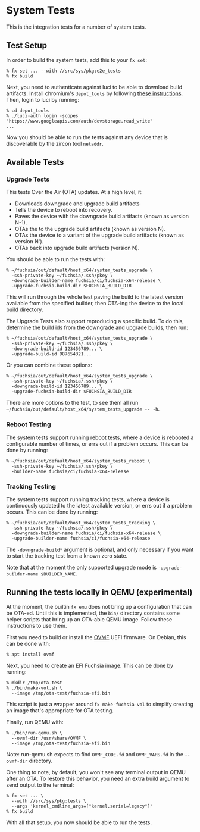 # System Tests

This is the integration tests for a number of system tests.

## Test Setup

In order to build the system tests, add this to your `fx set`:

```
% fx set ... --with //src/sys/pkg:e2e_tests
% fx build
```

Next, you need to authenticate against luci to be able to download build
artifacts. Install chromium's `depot_tools` by following
[these instructions](https://commondatastorage.googleapis.com/chrome-infra-docs/flat/depot_tools/docs/html/depot_tools_tutorial.html).
Then, login to luci by running:

```
% cd depot_tools
% ./luci-auth login -scopes "https://www.googleapis.com/auth/devstorage.read_write"
...
```

Now you should be able to run the tests against any device that is discoverable
by the zircon tool `netaddr`.

## Available Tests

### Upgrade Tests

This tests Over the Air (OTA) updates. At a high level, it:

* Downloads downgrade and upgrade build artifacts
* Tells the device to reboot into recovery.
* Paves the device with the downgrade build artifacts (known as version N-1).
* OTAs the to the upgrade build artifacts (known as version N).
* OTAs the device to a variant of the upgrade build artifacts (known as version
  N').
* OTAs back into upgrade build artifacts (version N).

You should be able to run the tests with:

```
% ~/fuchsia/out/default/host_x64/system_tests_upgrade \
  -ssh-private-key ~/fuchsia/.ssh/pkey \
  -downgrade-builder-name fuchsia/ci/fuchsia-x64-release \
  -upgrade-fuchsia-build-dir $FUCHSIA_BUILD_DIR
```

This will run through the whole test paving the build to the latest version
available from the specified builder, then OTA-ing the device to the local build
directory.

The Upgrade Tests also support reproducing a specific build. To do this,
determine the build ids from the downgrade and upgrade builds, then run:

```
% ~/fuchsia/out/default/host_x64/system_tests_upgrade \
  -ssh-private-key ~/fuchsia/.ssh/pkey \
  -downgrade-build-id 123456789... \
  -upgrade-build-id 987654321...
```

Or you can combine these options:

```
% ~/fuchsia/out/default/host_x64/system_tests_upgrade \
  -ssh-private-key ~/fuchsia/.ssh/pkey \
  -downgrade-build-id 123456789... \
  -upgrade-fuchsia-build-dir $FUCHSIA_BUILD_DIR
```

There are more options to the test, to see them all run
`~/fuchsia/out/default/host_x64/system_tests_upgrade -- -h`.

### Reboot Testing

The system tests support running reboot tests, where a device is rebooted a
configurable number of times, or errs out if a problem occurs. This
can be done by running:

```
% ~/fuchsia/out/default/host_x64/system_tests_reboot \
  -ssh-private-key ~/fuchsia/.ssh/pkey \
  -builder-name fuchsia/ci/fuchsia-x64-release
```

### Tracking Testing

The system tests support running tracking tests, where a device is
continuously updated to the latest available version, or errs out if a problem
occurs. This can be done by running:

```
% ~/fuchsia/out/default/host_x64/system_tests_tracking \
  -ssh-private-key ~/fuchsia/.ssh/pkey \
  -downgrade-builder-name fuchsia/ci/fuchsia-x64-release \
  -upgrade-builder-name fuchsia/ci/fuchsia-x64-release
```

The `-downgrade-build*` argument is optional, and only necessary if you want to
start the tracking test from a known zero state.

Note that at the moment the only supported upgrade mode is
`-upgrade-builder-name $BUILDER_NAME`.

## Running the tests locally in QEMU (experimental)

At the moment, the builtin `fx emu` does not bring up a configuration that can be
OTA-ed. Until this is implemented, the `bin/` directory contains some helper
scripts that bring up an OTA-able QEMU image. Follow these instructions to use
them.

First you need to build or install the [OVMF] UEFI firmware. On Debian, this can
be done with:

```
% apt install ovmf
```

Next, you need to create an EFI Fuchsia image. This can be done by running:

```
% mkdir /tmp/ota-test
% ./bin/make-vol.sh \
  --image /tmp/ota-test/fuchsia-efi.bin
```

This script is just a wrapper around `fx make-fuchsia-vol` to simplify creating
an image that's appropriate for OTA testing.

Finally, run QEMU with:

```
% ./bin/run-qemu.sh \
  --ovmf-dir /usr/share/OVMF \
  --image /tmp/ota-test/fuchsia-efi.bin
```

Note: run-qemu.sh expects to find `OVMF_CODE.fd` and `OVMF_VARS.fd` in the
`--ovmf-dir` directory.

One thing to note, by default, you won't see any terminal output in QEMU after
an OTA. To restore this behavior, you need an extra build argument to send
output to the terminal:

```
% fx set ... \
  --with //src/sys/pkg:tests \
  --args 'kernel_cmdline_args=["kernel.serial=legacy"]'
% fx build
```

With all that setup, you now should be able to run the tests.

[OVMF]: https://github.com/tianocore/tianocore.github.io/wiki/OVMF
